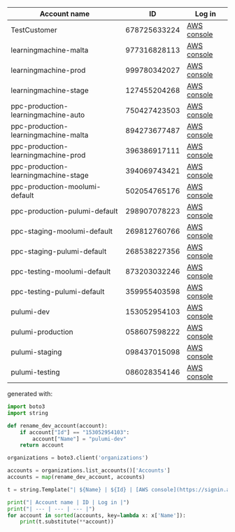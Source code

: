 | Account name | ID | Log in |
| --- | --- | --- |
| TestCustomer | 678725633224 | [AWS console](https://signin.aws.amazon.com/switchrole?roleName=OrganizationAccountAccessRole&account=678725633224&displayName=TestCustomer)
| learningmachine-malta | 977316828113 | [AWS console](https://signin.aws.amazon.com/switchrole?roleName=OrganizationAccountAccessRole&account=977316828113&displayName=learningmachine-malta)
| learningmachine-prod | 999780342027 | [AWS console](https://signin.aws.amazon.com/switchrole?roleName=OrganizationAccountAccessRole&account=999780342027&displayName=learningmachine-prod)
| learningmachine-stage | 127455204268 | [AWS console](https://signin.aws.amazon.com/switchrole?roleName=OrganizationAccountAccessRole&account=127455204268&displayName=learningmachine-stage)
| ppc-production-learningmachine-auto | 750427423503 | [AWS console](https://signin.aws.amazon.com/switchrole?roleName=OrganizationAccountAccessRole&account=750427423503&displayName=ppc-production-learningmachine-auto)
| ppc-production-learningmachine-malta | 894273677487 | [AWS console](https://signin.aws.amazon.com/switchrole?roleName=OrganizationAccountAccessRole&account=894273677487&displayName=ppc-production-learningmachine-malta)
| ppc-production-learningmachine-prod | 396386917111 | [AWS console](https://signin.aws.amazon.com/switchrole?roleName=OrganizationAccountAccessRole&account=396386917111&displayName=ppc-production-learningmachine-prod)
| ppc-production-learningmachine-stage | 394069743421 | [AWS console](https://signin.aws.amazon.com/switchrole?roleName=OrganizationAccountAccessRole&account=394069743421&displayName=ppc-production-learningmachine-stage)
| ppc-production-moolumi-default | 502054765176 | [AWS console](https://signin.aws.amazon.com/switchrole?roleName=OrganizationAccountAccessRole&account=502054765176&displayName=ppc-production-moolumi-default)
| ppc-production-pulumi-default | 298907078223 | [AWS console](https://signin.aws.amazon.com/switchrole?roleName=OrganizationAccountAccessRole&account=298907078223&displayName=ppc-production-pulumi-default)
| ppc-staging-moolumi-default | 269812760766 | [AWS console](https://signin.aws.amazon.com/switchrole?roleName=OrganizationAccountAccessRole&account=269812760766&displayName=ppc-staging-moolumi-default)
| ppc-staging-pulumi-default | 268538227356 | [AWS console](https://signin.aws.amazon.com/switchrole?roleName=OrganizationAccountAccessRole&account=268538227356&displayName=ppc-staging-pulumi-default)
| ppc-testing-moolumi-default | 873203032246 | [AWS console](https://signin.aws.amazon.com/switchrole?roleName=OrganizationAccountAccessRole&account=873203032246&displayName=ppc-testing-moolumi-default)
| ppc-testing-pulumi-default | 359955403598 | [AWS console](https://signin.aws.amazon.com/switchrole?roleName=OrganizationAccountAccessRole&account=359955403598&displayName=ppc-testing-pulumi-default)
| pulumi-dev | 153052954103 | [AWS console](https://signin.aws.amazon.com/switchrole?roleName=OrganizationAccountAccessRole&account=153052954103&displayName=pulumi-dev)
| pulumi-production | 058607598222 | [AWS console](https://signin.aws.amazon.com/switchrole?roleName=OrganizationAccountAccessRole&account=058607598222&displayName=pulumi-production)
| pulumi-staging | 098437015098 | [AWS console](https://signin.aws.amazon.com/switchrole?roleName=OrganizationAccountAccessRole&account=098437015098&displayName=pulumi-staging)
| pulumi-testing | 086028354146 | [AWS console](https://signin.aws.amazon.com/switchrole?roleName=OrganizationAccountAccessRole&account=086028354146&displayName=pulumi-testing)

generated with:
```python
import boto3
import string

def rename_dev_account(account):
    if account["Id"] == "153052954103":
        account["Name"] = "pulumi-dev"
    return account

organizations = boto3.client('organizations')

accounts = organizations.list_accounts()['Accounts']
accounts = map(rename_dev_account, accounts)

t = string.Template("| ${Name} | ${Id} | [AWS console](https://signin.aws.amazon.com/switchrole?roleName=OrganizationAccountAccessRole&account=${Id}&displayName=${Name})")

print("| Account name | ID | Log in |")
print("| --- | --- | --- |")
for account in sorted(accounts, key=lambda x: x['Name']):
    print(t.substitute(**account))
```